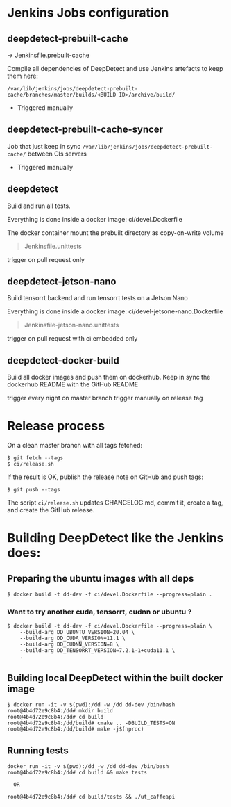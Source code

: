 # Jenkins Jobs configuration

## deepdetect-prebuilt-cache


-> Jenkinsfile.prebuilt-cache

Compile all dependencies of DeepDetect and use Jenkins artefacts to keep them here:

```
/var/lib/jenkins/jobs/deepdetect-prebuilt-cache/branches/master/builds/<BUILD ID>/archive/build/
```

* Triggered manually

## deepdetect-prebuilt-cache-syncer

Job that just keep in sync `/var/lib/jenkins/jobs/deepdetect-prebuilt-cache/` between CIs servers

* Triggered manually


## deepdetect

Build and run all tests.

Everything is done inside a docker image: ci/devel.Dockerfile

The docker container mount the prebuilt directory as copy-on-write volume

> Jenkinsfile.unittests

trigger on pull request only

## deepdetect-jetson-nano

Build tensorrt backend and run tensorrt tests on a Jetson Nano

Everything is done inside a docker image: ci/devel-jetsone-nano.Dockerfile

> Jenkinsfile-jetson-nano.unittests

trigger on pull request with ci:embedded only

## deepdetect-docker-build

Build all docker images and push them on dockerhub.
Keep in sync the dockerhub README with the GitHub README

trigger every night on master branch
trigger manually on release tag

# Release process

On a clean master branch with all tags fetched:

```
$ git fetch --tags
$ ci/release.sh
```

If the result is OK, publish the release note on GitHub and push tags:

```
$ git push --tags
```

The script `ci/release.sh` updates CHANGELOG.md, commit it, create a tag, and
create the GitHub release.

# Building DeepDetect like the Jenkins  does:

## Preparing the ubuntu images with all deps

```
$ docker build -t dd-dev -f ci/devel.Dockerfile --progress=plain .
```

### Want to try another cuda, tensorrt, cudnn or ubuntu ?
```
$ docker build -t dd-dev -f ci/devel.Dockerfile --progress=plain \
    --build-arg DD_UBUNTU_VERSION=20.04 \
    --build-arg DD_CUDA_VERSION=11.1 \
    --build-arg DD_CUDNN_VERSION=8 \
    --build-arg DD_TENSORRT_VERSION=7.2.1-1+cuda11.1 \
    .
```

## Building local DeepDetect within the built docker image

```
$ docker run -it -v $(pwd):/dd -w /dd dd-dev /bin/bash
root@4b4d72e9c8b4:/dd# mkdir build
root@4b4d72e9c8b4:/dd# cd build
root@4b4d72e9c8b4:/dd/build# cmake .. -DBUILD_TESTS=ON
root@4b4d72e9c8b4:/dd/build# make -j$(nproc)
```

## Running tests

```
docker run -it -v $(pwd):/dd -w /dd dd-dev /bin/bash
root@4b4d72e9c8b4:/dd# cd build && make tests

  OR

root@4b4d72e9c8b4:/dd# cd build/tests && ./ut_caffeapi
```
